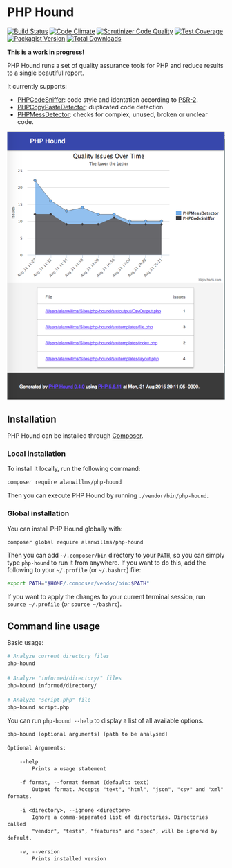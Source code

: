 # PHP Hound

[![Build Status](https://travis-ci.org/alanwillms/php-hound.svg?branch=master)](https://travis-ci.org/alanwillms/php-hound)
[![Code Climate](https://codeclimate.com/github/alanwillms/php-hound/badges/gpa.svg)](https://codeclimate.com/github/alanwillms/php-hound)
[![Scrutinizer Code Quality](https://scrutinizer-ci.com/g/alanwillms/php-hound/badges/quality-score.png?b=master)](https://scrutinizer-ci.com/g/alanwillms/php-hound/?branch=master)
[![Test Coverage](https://codeclimate.com/github/alanwillms/php-hound/badges/coverage.svg)](https://codeclimate.com/github/alanwillms/php-hound/coverage)
[![Packagist Version](https://img.shields.io/packagist/v/alanwillms/php-hound.svg)](https://packagist.org/packages/alanwillms/php-hound)
[![Total Downloads](https://img.shields.io/packagist/dt/alanwillms/php-hound.svg)](https://packagist.org/packages/alanwillms/php-hound)

**This is a work in progress!**

PHP Hound runs a set of quality assurance tools for PHP and reduce results to
a single beautiful report.

It currently supports:

* [PHPCodeSniffer](https://github.com/squizlabs/PHP_CodeSniffer): code style and
  identation according to [PSR-2](http://www.php-fig.org/psr/psr-2/).
* [PHPCopyPasteDetector](https://github.com/sebastianbergmann/phpcpd):
  duplicated code detection.
* [PHPMessDetector](https://github.com/phpmd/phpmd): checks for complex, unused,
  broken or unclear code.

![HTML index page example](html-index.png)

## Installation

PHP Hound can be installed through [Composer](https://getcomposer.org).

### Local installation

To install it locally, run the following command:

```bash
composer require alanwillms/php-hound
```

Then you can execute PHP Hound by running `./vendor/bin/php-hound`.

### Global installation

You can install PHP Hound globally with:

```bash
composer global require alanwillms/php-hound
```

Then you can add `~/.composer/bin` directory to your `PATH`, so you can
simply type `php-hound` to run it from anywhere. If you want to do this,
add the following to your `~/.profile` (or `~/.bashrc`) file:

```bash
export PATH="$HOME/.composer/vendor/bin:$PATH"
```

If you want to apply the changes to your current terminal session, run
`source ~/.profile` (or `source ~/bashrc`).

## Command line usage
Basic usage:

```bash
# Analyze current directory files
php-hound

# Analyze "informed/directory/" files
php-hound informed/directory/

# Analyze "script.php" file
php-hound script.php
```

You can run `php-hound --help` to display a list of all available options.

```
php-hound [optional arguments] [path to be analysed]

Optional Arguments:

    --help
        Prints a usage statement

    -f format, --format format (default: text)
        Output format. Accepts "text", "html", "json", "csv" and "xml" formats.

    -i <directory>, --ignore <directory>
        Ignore a comma-separated list of directories. Directories called
        "vendor", "tests", "features" and "spec", will be ignored by default.

    -v, --version
        Prints installed version
```
